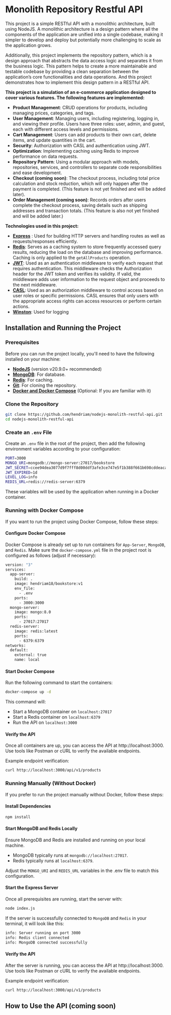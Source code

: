 # Monolith Repository Restful API
This project is a simple RESTful API with a monolithic architecture, built using NodeJS. A monolithic architecture is a design pattern where all the components of the application are unified into a single codebase, making it simpler to develop and deploy but potentially more challenging to scale as the application grows.

Additionally, this project implements the repository pattern, which is a design approach that abstracts the data access logic and separates it from the business logic. This pattern helps to create a more maintainable and testable codebase by providing a clean separation between the application’s core functionalities and data operations.
And this project demonstrates how to implement this design pattern in a RESTful API.

**This project is a simulation of an e-commerce application designed to cover various features. The following features are implemented:**
- **Product Management**: CRUD operations for products, including managing prices, categories, and tags.
- **User Management**: Managing users, including registering, logging in, and viewing their profile. Users have three roles: user, admin, and guest, each with different access levels and permissions.
- **Cart Management**: Users can add products to their own cart, delete items, and update quantities in the cart.
- **Security**: Authorization with CASL and authentication using JWT.
- **Optimization**: Implementing caching using Redis to improve performance on data requests.
- **Repository Pattern**: Using a modular approach with models, repositories, services, and controllers to separate code responsibilities and ease development.
- **Checkout (coming soon)**: The checkout process, including total price calculation and stock reduction, which will only happen after the payment is completed. (This feature is not yet finished and will be added later).
- **Order Management (coming soon)**: Records orders after users complete the checkout process, saving details such as shipping addresses and transaction totals. (This feature is also not yet finished and will be added later.)

**Technologies used in this project:**
- [**Express**](https://expressjs.com/)</b> : Used for building HTTP servers and handling routes as well as requests/responses efficiently.
- [**Redis**](https://redis.io/)</b>: Serves as a caching system to store frequently accessed query results, reducing the load on the database and improving performance. Caching is only applied to the `getAllProducts` operation.
- [**JWT**](https://jwt.io/)</b>: Used as an authentication middleware to verify each request that requires authentication. This middleware checks the Authorization header for the JWT token and verifies its validity. If valid, the middleware adds user information to the request object and proceeds to the next middleware.
- [**CASL**](https://casl.js.org/v6/en/)</b>: Used as an authorization middleware to control access based on user roles or specific permissions. CASL ensures that only users with the appropriate access rights can access resources or perform certain actions.
- [**Winston**](https://www.npmjs.com/package/winston): Used for logging

## Installation and Running the Project

### Prerequisites
Before you can run the project locally, you'll need to have the following installed on your machine:
- [**NodeJS**](https://nodejs.org/) (version v20.9.0+ recommended)
- [**MongoDB**](https://www.mongodb.com/): For database.
- [**Redis**](https://redis.io/): For caching.
- [**Git**](https://git-scm.com/): For cloning the repository.
- [**Docker and Docker Compose**](https://www.docker.com/) (Optional: If you are familiar with it)

### Clone the Repository
```bash
git clone https://github.com/hendriam/nodejs-monolith-restful-api.git
cd nodejs-monolith-restful-api
```

### Create an `.env` File
Create an  `.env` file in the root of the project, then add the following environment variables according to your configuration:

```bash
PORT=3000
MONGO_URI=mongodb://mongo-server:27017/bookstore
JWT_SECRET=ccee94dea3077d9f7fff8d00ddf3afe3ce747e5f1b388f661b698cddeaca4e98
JWT_EXPIRED=1d
LEVEL_LOG=info
REDIS_URL=redis://redis-server:6379
```
These variables will be used by the application when running in a Docker container.

### Running with Docker Compose
If you want to run the project using Docker Compose, follow these steps:

#### Configure Docker Compose
Docker Compose is already set up to run containers for `App-Server`, `MongoDB`, and `Redis`. Make sure the `docker-compose.yml` file in the project root is configured as follows (adjust if necessary):

```bash
version: "3"
services:
  app-server:
    build: .
    image: hendriam18/bookstore:v1
    env_file:
      - .env
    ports:
      - 3000:3000
  mongo-server:
    image: mongo:8.0
    ports:
      - 27017:27017
  redis-server:
    image: redis:latest
    ports:
      - 6379:6379
networks:
  default:
    external: true
    name: local
```

#### Start Docker Compose
Run the following command to start the containers:

```bash
docker-compose up -d
```

This command will:

- Start a MongoDB container on `localhost:27017`
- Start a Redis container on `localhost:6379`
- Run the API on `localhost:3000`

#### Verify the API
Once all containers are up, you can access the API at http://localhost:3000. Use tools like Postman or cURL to verify the available endpoints.

Example endpoint verification:
```bash
curl http://localhost:3000/api/v1/products
```

### Running Manually (Without Docker)
If you prefer to run the project manually without Docker, follow these steps:

#### Install Dependencies
```bash
npm install
```

#### Start MongoDB and Redis Locally
Ensure MongoDB and Redis are installed and running on your local machine.
- MongoDB typically runs at `mongodb://localhost:27017`.
- Redis typically runs at `localhost:6379`.

Adjust the `MONGO_URI` and `REDIS_URL` variables in the .env file to match this configuration.

#### Start the Express Server
Once all prerequisites are running, start the server with:

```bash
node index.js
```

If the server is successfully connected to `MongoDB` and `Redis` in your terminal, it will look like this:

```bash
info: Server running on port 3000
info: Redis client connected
info: MongoDB connected successfully
```

#### Verify the API
After the server is running, you can access the API at http://localhost:3000. Use tools like Postman or cURL to verify the available endpoints.

Example endpoint verification:
```bash
curl http://localhost:3000/api/v1/products
```

## How to Use the API (coming soon)